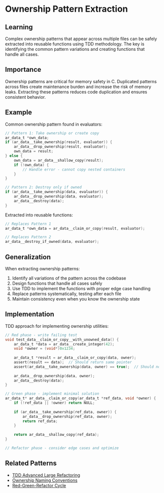 # Ownership Pattern Extraction

## Learning
Complex ownership patterns that appear across multiple files can be safely extracted into reusable functions using TDD methodology. The key is identifying the common pattern variations and creating functions that handle all cases.

## Importance
Ownership patterns are critical for memory safety in C. Duplicated patterns across files create maintenance burden and increase the risk of memory leaks. Extracting these patterns reduces code duplication and ensures consistent behavior.

## Example
Common ownership pattern found in evaluators:
```c
// Pattern 1: Take ownership or create copy
ar_data_t *own_data;
if (ar_data__take_ownership(result, evaluator)) {
    ar_data__drop_ownership(result, evaluator);
    own_data = result;
} else {
    own_data = ar_data__shallow_copy(result);
    if (!own_data) {
        // Handle error - cannot copy nested containers
    }
}

// Pattern 2: Destroy only if owned
if (ar_data__take_ownership(data, evaluator)) {
    ar_data__drop_ownership(data, evaluator);
    ar_data__destroy(data);
}
```

Extracted into reusable functions:
```c
// Replaces Pattern 1
ar_data_t *own_data = ar_data__claim_or_copy(result, evaluator);

// Replaces Pattern 2  
ar_data__destroy_if_owned(data, evaluator);
```

## Generalization
When extracting ownership patterns:
1. Identify all variations of the pattern across the codebase
2. Design functions that handle all cases safely
3. Use TDD to implement the functions with proper edge case handling
4. Replace patterns systematically, testing after each file
5. Maintain consistency even when you know the ownership state

## Implementation
TDD approach for implementing ownership utilities:
```c
// Red phase - write failing test
void test_data__claim_or_copy__with_unowned_data() {
    ar_data_t *data = ar_data__create_integer(42);
    void *owner = (void*)0x1234;
    
    ar_data_t *result = ar_data__claim_or_copy(data, owner);
    assert(result == data);  // Should return same pointer
    assert(ar_data__take_ownership(data, owner) == true);  // Should now be owned
    
    ar_data__drop_ownership(data, owner);
    ar_data__destroy(data);
}

// Green phase - implement minimal solution
ar_data_t* ar_data__claim_or_copy(ar_data_t *ref_data, void *owner) {
    if (!ref_data || !owner) return NULL;
    
    if (ar_data__take_ownership(ref_data, owner)) {
        ar_data__drop_ownership(ref_data, owner);
        return ref_data;
    }
    
    return ar_data__shallow_copy(ref_data);
}

// Refactor phase - consider edge cases and optimize
```

## Related Patterns
- [TDD Advanced Large Refactoring](tdd-advanced-large-refactoring.md)
- [Ownership Naming Conventions](ownership-naming-conventions.md)
- [Red-Green-Refactor Cycle](red-green-refactor-cycle.md)